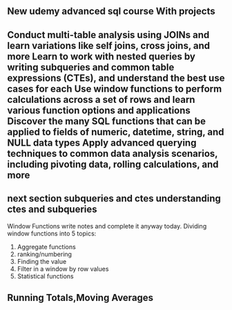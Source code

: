 New udemy advanced sql course
With projects
--
Conduct multi-table analysis using JOINs and learn variations like self joins, cross joins, and more
Learn to work with nested queries by writing subqueries and common table expressions (CTEs), and understand the best use cases for each
Use window functions to perform calculations across a set of rows and learn various function options and applications
Discover the many SQL functions that can be applied to fields of numeric, datetime, string, and NULL data types
Apply advanced querying techniques to common data analysis scenarios, including pivoting data, rolling calculations, and more
--
next section
subqueries and ctes
understanding ctes and subqueries
--
Window Functions
write notes and complete it anyway today.
Dividing window functions into 5 topics:
1. Aggregate functions
2. ranking/numbering
3. Finding the value
4. Filter in a window by row values
5. Statistical functions

Running Totals,Moving Averages
--
